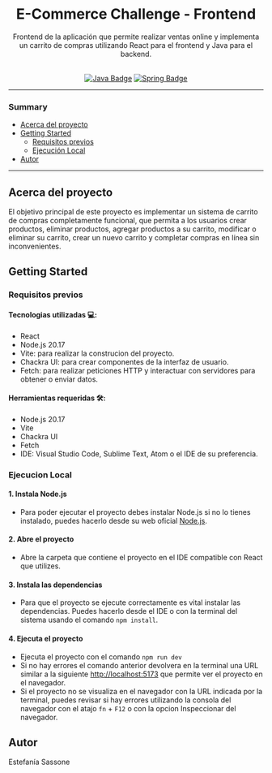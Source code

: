 <h1  align="center"> E-Commerce Challenge - Frontend</h1>

<div align="center"> Frontend de la aplicación que permite realizar ventas online y implementa un carrito de compras utilizando React para el frontend y Java para el backend. </div> &nbsp;

<p align="center">
  <a href="https://www.oracle.com/java/">
    <img src="https://badgen.net/badge/language/java/orange" alt="Java Badge"/></a>
  <a href="https://spring.io/">
    <img src="https://badgen.net/badge/framework/spring/green" alt="Spring Badge"/></a>
</p>

---

### Summary

- [Acerca del proyecto](#acerca-del-proyecto)
- [Getting Started](#getting-started)
  - [Requisitos previos](#requisitos-previos)
  - [Ejecución Local](#ejecucion-local)
- [Autor](#autor)

---

## Acerca del proyecto
El objetivo principal de este proyecto es implementar un sistema de carrito de compras completamente funcional, que permita a los usuarios crear productos, eliminar productos, agregar productos a su carrito, modificar o eliminar su carrito, crear un nuevo carrito y completar compras en línea sin inconvenientes.

## Getting Started

### Requisitos previos

#### Tecnologias utilizadas 💻:
- React
- Node.js 20.17
- Vite: para realizar la construcion del proyecto.
- Chackra UI: para crear componentes de la interfaz de usuario.
- Fetch: para realizar peticiones HTTP y interactuar con servidores para obtener o enviar datos.

#### Herramientas requeridas 🛠:
- Node.js 20.17
- Vite
- Chackra UI
- Fetch
- IDE: Visual Studio Code, Sublime Text, Atom o el IDE de su preferencia.

### Ejecucion Local

#### 1. Instala Node.js
- Para poder ejecutar el proyecto debes instalar Node.js si no lo tienes instalado, puedes hacerlo desde su web oficial [Node.js](https://nodejs.org).
     
#### 2. Abre el proyecto
- Abre la carpeta que contiene el proyecto en el IDE compatible con React que utilizes.

#### 3. Instala las dependencias
- Para que el proyecto se ejecute correctamente es vital instalar las dependencias. Puedes hacerlo desde el IDE o con la terminal del sistema usando el comando `npm install`.

#### 4. Ejecuta el proyecto
- Ejecuta el proyecto con el comando `npm run dev`
- Si no hay errores el comando anterior devolvera en la terminal una URL similar a la siguiente [http://localhost:5173](http://localhost:5173) que permite ver el proyecto en el navegador.
- Si el proyecto no se visualiza en el navegador con la URL indicada por la terminal, puedes revisar si hay errores utilizando la consola del navegador con el atajo `fn` + `F12` o con la opcion Inspeccionar del navegador.

## Autor

Estefanía Sassone




